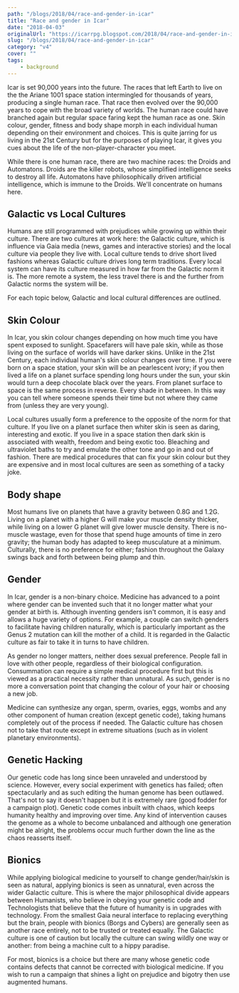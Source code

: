 ```yaml
---
path: "/blogs/2018/04/race-and-gender-in-icar"
title: "Race and gender in Icar"
date: "2018-04-03"
originalUrl: "https://icarrpg.blogspot.com/2018/04/race-and-gender-in-icar.html"
slug: "/blogs/2018/04/race-and-gender-in-icar"
category: "v4"
cover: ""
tags:
    - background
---
```

Icar is set 90,000 years into the future. The races that left Earth to live on the the Ariane 1001 space station intermingled for thousands of years, producing a single human race. That race then evolved over the 90,000 years to cope with the broad variety of worlds. The human race could have branched again but regular space faring kept the human race as one. Skin colour, gender, fitness and body shape morph in each individual human depending on their environment and choices. This is quite jarring for us living in the 21st Century but for the purposes of playing Icar, it gives you cues about the life of the non-player-character you meet.  

While there is one human race, there are two machine races: the Droids and Automatons. Droids are the killer robots, whose simplified intelligence seeks to destroy all life. Automatons have philosophically driven artificial intelligence, which is immune to the Droids. We'll concentrate on humans here.  

## Galactic vs Local Cultures

Humans are still programmed with prejudices while growing up within their culture. There are two cultures at work here: the Galactic culture, which is influence via Gaia media (news, games and interactive stories) and the local culture via people they live with. Local culture tends to drive short lived fashions whereas Galactic culture drives long term traditions. Every local system can have its culture measured in how far from the Galactic norm it is. The more remote a system, the less travel there is and the further from Galactic norms the system will be.   

For each topic below, Galactic and local cultural differences are outlined.  

## Skin Colour

In Icar, you skin colour changes depending on how much time you have spent exposed to sunlight. Spacefarers will have pale skin, while as those living on the surface of worlds will have darker skins. Unlike in the 21st Century, each individual human's skin colour changes over time. If you were born on a space station, your skin will be an pearlescent ivory; if you then lived a life on a planet surface spending long hours under the sun, your skin would turn a deep chocolate black over the years. From planet surface to space is the same process in reverse. Every shade in between. In this way you can tell where someone spends their time but not where they came from (unless they are very young).  

Local cultures usually form a preference to the opposite of the norm for that culture. If you live on a planet surface then whiter skin is seen as daring, interesting and exotic. If you live in a space station then dark skin is associated with wealth, freedom and being exotic too. Bleaching and ultraviolet baths to try and emulate the other tone and go in and out of fashion. There are medical procedures that can fix your skin colour but they are expensive and in most local cultures are seen as something of a tacky joke.  

## Body shape

Most humans live on planets that have a gravity between 0.8G and 1.2G. Living on a planet with a higher G will make your muscle density thicker, while living on a lower G planet will give lower muscle density. There is no-muscle wastage, even for those that spend huge amounts of time in zero gravity; the human body has adapted to keep musculature at a minimum. Culturally, there is no preference for either; fashion throughout the Galaxy swings back and forth between being plump and thin.  

## Gender

In Icar, gender is a non-binary choice. Medicine has advanced to a point where gender can be invented such that it no longer matter what your gender at birth is. Although inventing genders isn't common, it is easy and allows a huge variety of options. For example, a couple can switch genders to facilitate having children naturally, which is particularly important as the Genus 2 mutation can kill the mother of a child. It is regarded in the Galactic culture as fair to take it in turns to have children.   

As gender no longer matters, neither does sexual preference. People fall in love with other people, regardless of their biological configuration. Consummation can require a simple medical procedure first but this is viewed as a practical necessity rather than unnatural. As such, gender is no more a conversation point that changing the colour of your hair or choosing a new job.  

Medicine can synthesize any organ, sperm, ovaries, eggs, wombs and any other component of human creation (except genetic code), taking humans completely out of the process if needed. The Galactic culture has chosen not to take that route except in extreme situations (such as in violent planetary environments).  

## Genetic Hacking

Our genetic code has long since been unraveled and understood by science. However, every social experiment with genetics has failed; often spectacularly and as such editing the human genome has been outlawed. That's not to say it doesn't happen but it is extremely rare (good fodder for a campaign plot). Genetic code comes inbuilt with chaos, which keeps humanity healthy and improving over time. Any kind of intervention causes the genome as a whole to become unbalanced and although one generation might be alright, the problems occur much further down the line as the chaos reasserts itself.  

## Bionics

While applying biological medicine to yourself to change gender/hair/skin is seen as natural, applying bionics is seen as unnatural, even across the wider Galactic culture. This is where the major philosophical divide appears between Humanists, who believe in obeying your genetic code and Technologists that believe that the future of humanity is in upgrades with technology. From the smallest Gaia neural interface to replacing everything but the brain, people with bionics (Borgs and Cybers) are generally seen as another race entirely, not to be trusted or treated equally. The Galactic culture is one of caution but locally the culture can swing wildly one way or another: from being a machine cult to a hippy paradise.  

For most, bionics is a choice but there are many whose genetic code contains defects that cannot be corrected with biological medicine. If you wish to run a campaign that shines a light on prejudice and bigotry then use augmented humans.